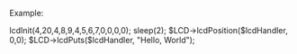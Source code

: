 Example:

<?php

include('wiringpi.php');
include('wiring-lcd.php');

$LCD = new LCD();

$lcdHandler = $LCD->lcdInit(4,20,4,8,9,4,5,6,7,0,0,0,0);

sleep(2);

$LCD->lcdPosition($lcdHandler, 0,0);
$LCD->lcdPuts($lcdHandler, "Hello, World");